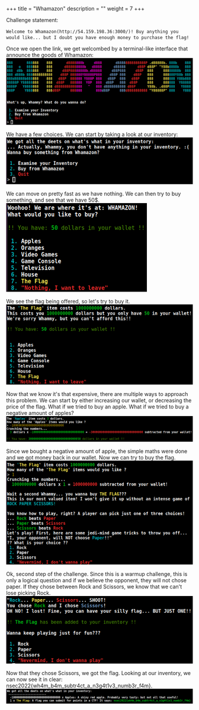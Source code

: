 +++
title = "Whamazon"
description = ""
weight = 7
+++

Challenge statement:
```
Welcome to Whamazon(http://54.159.198.36:3000/)! Buy anything you would like... but I doubt you have enough money to purchase the flag!
```
Once we open the link, we get welcombed by a terminal-like interface that announce the goods of Whamazon:\
![wham1](wham1.png)

We have a few choices. We can start by taking a look at our inventory:\
![wham2](wham2.png)

We can move on pretty fast as we have nothing. We can then try to buy something, and see that we have 50$.\
![wham3](wham3.png)

We see the flag being offered, so let's try to buy it.\
![wham4](wham4.png)

Now that we know it's that expensive, there are multiple ways to approach this problem. We can start by either increasing our wallet, or decreasing the price of the flag. What if we tried to buy an apple. What if we tried to buy a negative amount of apples?\
![wham5](wham5.png)

Since we bought a negative amount of apple, the simple maths were done and we got money back in our wallet. Now we can try to buy the flag.\
![wham6](wham6.png)

Ok, second step of the challenge. Since this is a warmup challenge, this is only a logical question and if we believe the opponent, they will not chose paper. If they chose between Rock and Scissors, we know that we can't lose picking Rock.\
![wham7](wham7.png)

Now that they chose Scissors, we got the flag. Looking at our inventory, we can now see it in clear: nsec2022{wh4m_b4m_subtr4ct_a_n3g4t1v3_numb3r_f4m}.\
![wham8](wham8.png)
